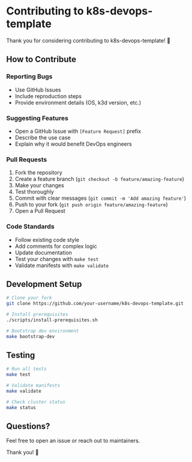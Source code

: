 # Contributing to k8s-devops-template

Thank you for considering contributing to k8s-devops-template! 🎉

## How to Contribute

### Reporting Bugs

- Use GitHub Issues
- Include reproduction steps
- Provide environment details (OS, k3d version, etc.)

### Suggesting Features

- Open a GitHub Issue with `[Feature Request]` prefix
- Describe the use case
- Explain why it would benefit DevOps engineers

### Pull Requests

1. Fork the repository
2. Create a feature branch (`git checkout -b feature/amazing-feature`)
3. Make your changes
4. Test thoroughly
5. Commit with clear messages (`git commit -m 'Add amazing feature'`)
6. Push to your fork (`git push origin feature/amazing-feature`)
7. Open a Pull Request

### Code Standards

- Follow existing code style
- Add comments for complex logic
- Update documentation
- Test your changes with `make test`
- Validate manifests with `make validate`

## Development Setup

```bash
# Clone your fork
git clone https://github.com/your-username/k8s-devops-template.git

# Install prerequisites
./scripts/install-prerequisites.sh

# Bootstrap dev environment
make bootstrap-dev
```

## Testing

```bash
# Run all tests
make test

# Validate manifests
make validate

# Check cluster status
make status
```

## Questions?

Feel free to open an issue or reach out to maintainers.

Thank you! 🙏
